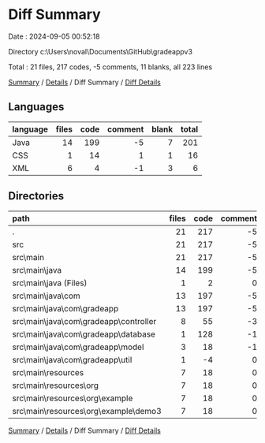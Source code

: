 # Diff Summary

Date : 2024-09-05 00:52:18

Directory c:\\Users\\noval\\Documents\\GitHub\\gradeappv3

Total : 21 files,  217 codes, -5 comments, 11 blanks, all 223 lines

[Summary](results.md) / [Details](details.md) / Diff Summary / [Diff Details](diff-details.md)

## Languages
| language | files | code | comment | blank | total |
| :--- | ---: | ---: | ---: | ---: | ---: |
| Java | 14 | 199 | -5 | 7 | 201 |
| CSS | 1 | 14 | 1 | 1 | 16 |
| XML | 6 | 4 | -1 | 3 | 6 |

## Directories
| path | files | code | comment | blank | total |
| :--- | ---: | ---: | ---: | ---: | ---: |
| . | 21 | 217 | -5 | 11 | 223 |
| src | 21 | 217 | -5 | 11 | 223 |
| src\\main | 21 | 217 | -5 | 11 | 223 |
| src\\main\\java | 14 | 199 | -5 | 7 | 201 |
| src\\main\\java (Files) | 1 | 2 | 0 | -1 | 1 |
| src\\main\\java\\com | 13 | 197 | -5 | 8 | 200 |
| src\\main\\java\\com\\gradeapp | 13 | 197 | -5 | 8 | 200 |
| src\\main\\java\\com\\gradeapp\\controller | 8 | 55 | -3 | -15 | 37 |
| src\\main\\java\\com\\gradeapp\\database | 1 | 128 | -1 | 14 | 141 |
| src\\main\\java\\com\\gradeapp\\model | 3 | 18 | -1 | 8 | 25 |
| src\\main\\java\\com\\gradeapp\\util | 1 | -4 | 0 | 1 | -3 |
| src\\main\\resources | 7 | 18 | 0 | 4 | 22 |
| src\\main\\resources\\org | 7 | 18 | 0 | 4 | 22 |
| src\\main\\resources\\org\\example | 7 | 18 | 0 | 4 | 22 |
| src\\main\\resources\\org\\example\\demo3 | 7 | 18 | 0 | 4 | 22 |

[Summary](results.md) / [Details](details.md) / Diff Summary / [Diff Details](diff-details.md)